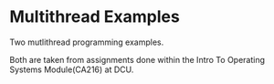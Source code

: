 Multithread Examples
====================

Two mutlithread programming examples. 

Both are taken from assignments done within the Intro To Operating Systems Module(CA216) at DCU.
